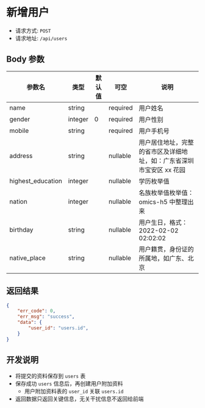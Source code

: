# 新增用户

- 请求方式: `POST`
- 请求地址: `/api/users`

## Body 参数

| 参数名            | 类型    | 默认值 | 可空     | 说明                                                                 |
| ----------------- | ------- | ------ | -------- | -------------------------------------------------------------------- |
| name              | string  |        | required | 用户姓名                                                             |
| gender            | integer | 0      | required | 用户性别                                                             |
| mobile            | string  |        | required | 用户手机号                                                           |
| address           | string  |        | nullable | 用户居住地址，完整的省市区及详细地址，如：广东省深圳市宝安区 xx 花园 |
| highest_education | integer |        | nullable | <a class="q">学历枚举值</a>                                          |
| nation            | integer |        | nullable | <a class="q">名族枚举值枚举值：omics-h5 中整理出来</a>               |
| birthday          | string  |        | nullable | 用户生日，格式：2022-02-02 02:02:02                                  |
| native_place      | string  |        | nullable | 用户籍贯，身份证的所属地，如广东、北京                               |


## 返回结果

```json
{
    "err_code": 0,
    "err_msg": "success",
    "data": {
        "user_id": "users.id",
    }
}
```


## 开发说明

- 将提交的资料保存到 `users` 表
- 保存成功 `users` 信息后，再创建用户附加资料
    - 用户附加资料表的 `user_id` 关联 `users.id`
- 返回数据只返回关键信息，无关干扰信息不返回给前端


[用户]: ../database/patient/patients.md
